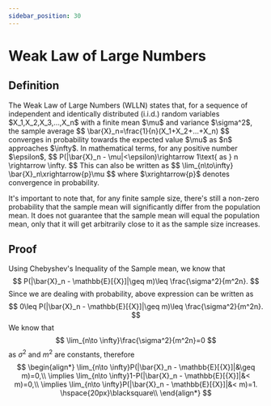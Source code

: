 ```yaml
---
sidebar_position: 30
---
```

# Weak Law of Large Numbers

## Definition
<div style={{ textAlign: 'justify' }}>
The Weak Law of Large Numbers (WLLN) states that, for a sequence of independent and identically distributed (i.i.d.) random variables $X_1,X_2,X_3,…,X_n$​ with a finite mean $\mu$ and variance $\sigma^2$, the sample average
$$
\bar{X}_n=\frac{1}{n}(X_1+X_2+…+X_n)
$$
converges in probability towards the expected value $\mu$ as $n$ approaches $\infty$. In mathematical terms, for any positive number $\epsilon$,
$$
P(|\bar{X}_n - \mu|<\epsilon)\rightarrow 1\text{ as } n \rightarrow \infty.
$$
This can also be written as
$$
\lim_{n\to\infty} \bar{X}_n\xrightarrow{p}\mu
$$
where $\xrightarrow{p}$ denotes convergence in probability.  

It's important to note that, for any finite sample size, there's still a non-zero probability that the sample mean will significantly differ from the population mean. It does not guarantee that the sample mean will equal the population mean, only that it will get arbitrarily close to it as the sample size increases.
</div>

## Proof

Using Chebyshev's Inequality of the Sample mean, we know that
$$
P(|\bar{X}_n - \mathbb{E}[{X}]|\geq m)\leq \frac{\sigma^2}{m^2n}.
$$
Since we are dealing with probability, above expression can be written as
$$
0\leq P(|\bar{X}_n - \mathbb{E}[{X}]|\geq m)\leq \frac{\sigma^2}{m^2n}.
$$
We know that
$$
\lim_{n\to \infty}\frac{\sigma^2}{m^2n}=0
$$
as $\sigma^2$ and $m^2$ are constants, therefore
$$
\begin{align*}
\lim_{n\to \infty}P(|\bar{X}_n - \mathbb{E}[{X}]|&\geq m)=0,\\
\implies \lim_{n\to \infty}1-P(|\bar{X}_n - \mathbb{E}[{X}]|&< m)=0,\\
\implies \lim_{n\to \infty}P(|\bar{X}_n - \mathbb{E}[{X}]|&< m)=1. \hspace{20px}\blacksquare\\
\end{align*}
$$